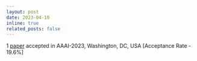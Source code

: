 ```yaml
---
layout: post
date: 2023-04-10
inline: true
related_posts: false
---
```


1 <a href="https://ojs.aaai.org/index.php/AAAI/article/view/25879/25651" target="_blank">paper</a> accepted in AAAI-2023, Washington, DC, USA [Acceptance Rate - 19.6%]
